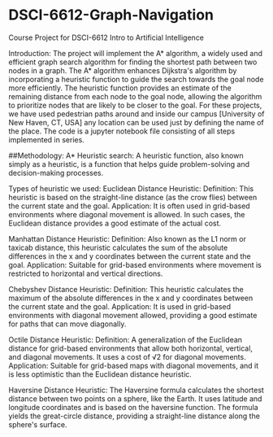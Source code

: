 # DSCI-6612-Graph-Navigation 
Course Project for DSCI-6612 Intro to Artificial Intelligence

Introduction: 
The project will implement the A* algorithm, a widely used and efficient graph search algorithm for finding the shortest path between two nodes in a graph. The A* algorithm enhances Dijkstra's algorithm by incorporating a heuristic function to guide the search towards the goal node more efficiently. The heuristic function provides an estimate of the remaining distance from each node to the goal node, allowing the algorithm to prioritize nodes that are likely to be closer to the goal.
For these projects, we have used pedestrian paths around and inside our campus [University of New Haven, CT, USA] any location can be used just by defining the name of the place. The code is a jupyter notebook file consisting of all steps implemented in series.

##Methodology:
A* Heuristic search: A heuristic function, also known simply as a heuristic, is a function that helps guide problem-solving and decision-making processes.

Types of heuristic we used: 
Euclidean Distance Heuristic:
Definition: This heuristic is based on the straight-line distance (as the crow flies) between the current state and the goal.
Application: It is often used in grid-based environments where diagonal movement is allowed. In such cases, the Euclidean distance provides a good estimate of the actual cost.

Manhattan Distance Heuristic:
Definition: Also known as the L1 norm or taxicab distance, this heuristic calculates the sum of the absolute differences in the x and y coordinates between the current state and the goal.
Application: Suitable for grid-based environments where movement is restricted to horizontal and vertical directions.

Chebyshev Distance Heuristic:
Definition: This heuristic calculates the maximum of the absolute differences in the x and y coordinates between the current state and the goal.
Application: It is used in grid-based environments with diagonal movement allowed, providing a good estimate for paths that can move diagonally.

Octile Distance Heuristic:
Definition: A generalization of the Euclidean distance for grid-based environments that allow both horizontal, vertical, and diagonal movements. It uses a cost of √2 for diagonal movements.
Application: Suitable for grid-based maps with diagonal movements, and it is less optimistic than the Euclidean distance heuristic.

Haversine Distance Heuristic:
The Haversine formula calculates the shortest distance between two points on a sphere, like the Earth. It uses latitude and longitude coordinates and is based on the haversine function. The formula yields the great-circle distance, providing a straight-line distance along the sphere's surface.

